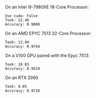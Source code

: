 

On an Intel i9-7980XE 18-Core Processor:
```
Use cuda: False
Took: 12.48
Accuracy: 0.9808
```
On an AMD EPYC 7513 32-Core Processor:
```
Took: 13.99
Accuracy: 0.9744
```
On a V100 GPU paired with the Epyc 7513:
```
Took: 18.83
Accuracy: 0.9524
```
On an RTX 2060
```
Took: 9.05
Accuracy: 0.9728
```
